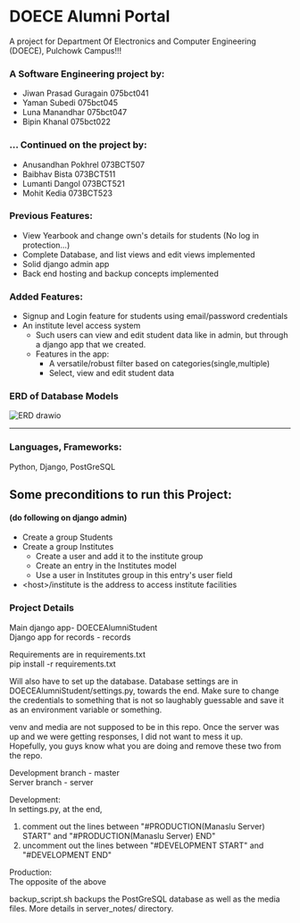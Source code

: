 # DOECE Alumni Portal
A project for Department Of Electronics and Computer Engineering (DOECE), Pulchowk Campus!!!

### A Software Engineering project by:<br>
- Jiwan Prasad Guragain 075bct041<br>
- Yaman Subedi          075bct045<br>
- Luna Manandhar        075bct047<br>
- Bipin Khanal          075bct022<br>

### ... Continued on the project by:<br>
* Anusandhan Pokhrel 073BCT507<br>
* Baibhav Bista      073BCT511<br>
* Lumanti Dangol     073BCT521<br>
* Mohit Kedia        073BCT523<br>

### Previous Features:<br>
- View Yearbook and change own's details for students (No log in protection...)
- Complete Database, and list views and edit views implemented
- Solid django admin app
- Back end hosting and backup concepts implemented 

### Added Features:<br>
- Signup and Login feature for students using email/password credentials 
- An institute level access system
    * Such users can view and edit student data like in admin, but through a django app that we created.
    * Features in the app:
        - A versatile/robust filter based on categories(single,multiple)
        - Select, view and edit student data

### ERD of Database Models
![ERD drawio](https://user-images.githubusercontent.com/61639823/210230921-2295b825-137b-4736-96dd-c3688e510100.png)

-----------------------------------------------------------------------------------------------------------------------

### Languages, Frameworks:
Python, Django, PostGreSQL

## Some preconditions to run this Project:<br>
#### (do following on django admin)
- Create a group Students
- Create a group Institutes
   - Create a user and add it to the institute group
   - Create an entry in the Institutes model
   - Use a user in Institutes group in this entry's user field
- &lt;host&gt;/institute is the address to access institute facilities
   

### Project Details
Main django app- DOECEAlumniStudent<br>
Django app for records - records<br>

Requirements are in requirements.txt<br>
pip install -r requirements.txt<br>

Will  also have to set up the database.
Database settings are in DOECEAlumniStudent/settings.py, towards the end.
Make sure to change the credentials to something that is not so 
laughably guessable and save it as an environment variable or something.


venv and media are not supposed to be in this repo.
Once the server was up and we were getting responses, 
I did not want to mess it up.<br>
Hopefully, you guys know what you are doing 
and remove these two from the repo.


Development branch - master<br>
Server branch - server<br>

Development:<br>
In settings.py, at the end, 
1) comment out the lines between 
    "#PRODUCTION(Manaslu Server) START"
    and
    "#PRODUCTION(Manaslu Server) END"
2) uncomment out the lines between 
    "#DEVELOPMENT START"
    and
    "#DEVELOPMENT END"
    
Production:<br>
The opposite of the above

backup_script.sh backups the PostGreSQL database as well as the media files.
More details in server_notes/ directory.

